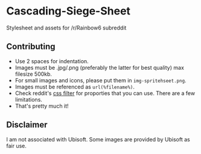 # Cascading-Siege-Sheet
Stylesheet and assets for /r/Rainbow6 subreddit

## Contributing  
* Use 2 spaces for indentation. 
* Images must be .jpg/.png (preferably the latter for best quality) max filesize 500kb. 
* For small images and icons, please put them in ``img-spritehseet.png``.
* Images must be referenced as ``url(%filename%)``.
* Check reddit's [css filter](https://github.com/reddit/reddit/blob/master/r2/r2/lib/cssfilter.py) for proporties that you can use. There are a few limitations.
* That's pretty much it!  

## Disclaimer

I am not associated with Ubisoft. Some images are provided by Ubisoft as fair use.
